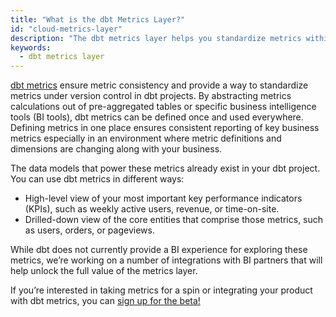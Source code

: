 ```yaml
---
title: "What is the dbt Metrics Layer?"
id: "cloud-metrics-layer"
description: "The dbt metrics layer helps you standardize metrics within your organization."
keywords:
  - dbt metrics layer
---
```


[dbt metrics](/docs/building-a-dbt-project/metrics) ensure metric consistency and provide a way to standardize metrics under version control in dbt projects. By abstracting metrics calculations out of pre-aggregated tables or specific business intelligence tools (BI tools), dbt metrics can be defined once and used everywhere. Defining metrics in one place ensures consistent reporting of key business metrics especially in an environment where metric definitions and dimensions are changing along with your business.

The data models that power these metrics already exist in your dbt project. You can use dbt metrics in different ways:
  
* High-level view of your most important key performance indicators (KPIs), such as  weekly active users, revenue, or time-on-site. 
* Drilled-down view of the core entities that comprise those metrics, such as users, orders, or pageviews. 

While dbt does not currently provide a BI experience for exploring these metrics, we’re working on a number of integrations with BI partners that will help unlock the full value of the metrics layer.

If you’re interested in taking metrics for a spin or integrating your product with dbt metrics, you can [sign up for the beta!](https://docs.google.com/forms/d/1MjVfD3rLg2hpjEbOaaocnjGtUdNY-wNpoyy1aHL_x9o/viewform)
